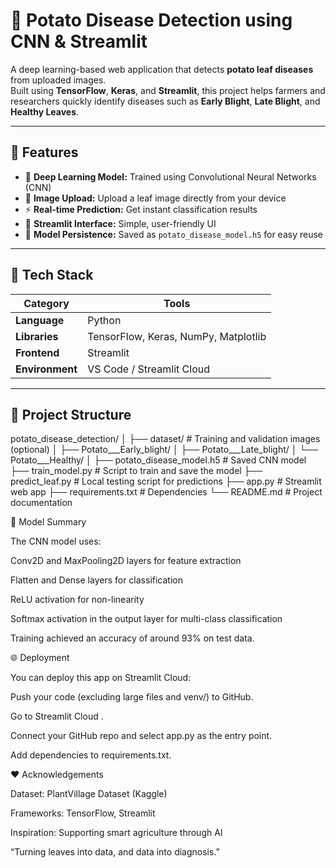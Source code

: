 # 🥔 Potato Disease Detection using CNN & Streamlit

A deep learning-based web application that detects **potato leaf diseases** from uploaded images.  
Built using **TensorFlow**, **Keras**, and **Streamlit**, this project helps farmers and researchers quickly identify diseases such as **Early Blight**, **Late Blight**, and **Healthy Leaves**.

---

## 🚀 Features

- 🧠 **Deep Learning Model:** Trained using Convolutional Neural Networks (CNN)
- 📸 **Image Upload:** Upload a leaf image directly from your device
- ⚡ **Real-time Prediction:** Get instant classification results
- 🎨 **Streamlit Interface:** Simple, user-friendly UI
- 💾 **Model Persistence:** Saved as `potato_disease_model.h5` for easy reuse

---

## 🧩 Tech Stack

| Category | Tools |
|-----------|--------|
| **Language** | Python |
| **Libraries** | TensorFlow, Keras, NumPy, Matplotlib |
| **Frontend** | Streamlit |
| **Environment** | VS Code / Streamlit Cloud |

---

## 📂 Project Structure

potato_disease_detection/
│
├── dataset/ # Training and validation images (optional)
│ ├── Potato___Early_blight/
│ ├── Potato___Late_blight/
│ └── Potato___Healthy/
│
├── potato_disease_model.h5 # Saved CNN model
├── train_model.py # Script to train and save the model
├── predict_leaf.py # Local testing script for predictions
├── app.py # Streamlit web app
├── requirements.txt # Dependencies
└── README.md # Project documentation


🧠 Model Summary

The CNN model uses:

Conv2D and MaxPooling2D layers for feature extraction

Flatten and Dense layers for classification

ReLU activation for non-linearity

Softmax activation in the output layer for multi-class classification

Training achieved an accuracy of around 93% on test data.


🌐 Deployment

You can deploy this app on Streamlit Cloud:

Push your code (excluding large files and venv/) to GitHub.

Go to Streamlit Cloud
.

Connect your GitHub repo and select app.py as the entry point.

Add dependencies to requirements.txt.

❤️ Acknowledgements

Dataset: PlantVillage Dataset (Kaggle)

Frameworks: TensorFlow, Streamlit

Inspiration: Supporting smart agriculture through AI


“Turning leaves into data, and data into diagnosis.”
